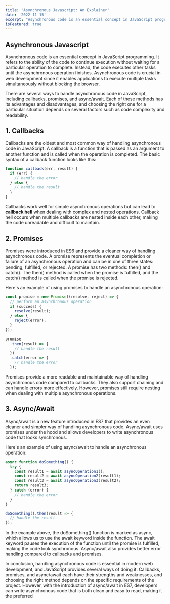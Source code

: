 ```yaml
---
title: 'Asynchronous Javascript: An Explainer'
date: '2022-11-15'
excerpt: "Asynchronous code is an essential concept in JavaScript programming. It refers to the ability of the code to continue execution without waiting for a particular operation to complete."
isFeatured: true
---
```

## Asynchronous Javascript

Asynchronous code is an essential concept in JavaScript programming. It refers to the ability of the code to continue execution without waiting for a particular operation to complete. Instead, the code executes other tasks until the asynchronous operation finishes. Asynchronous code is crucial in web development since it enables applications to execute multiple tasks simultaneously without blocking the browser.

There are several ways to handle asynchronous code in JavaScript, including callbacks, promises, and async/await. Each of these methods has its advantages and disadvantages, and choosing the right one for a particular situation depends on several factors such as code complexity and readability.

## 1. Callbacks

Callbacks are the oldest and most common way of handling asynchronous code in JavaScript. A callback is a function that is passed as an argument to another function and is called when the operation is completed. The basic syntax of a callback function looks like this:

```js
function callback(err, result) {
  if (err) {
    // handle the error
  } else {
    // handle the result
  }
}
```
Callbacks work well for simple asynchronous operations but can lead to **callback hell** when dealing with complex and nested operations. Callback hell occurs when multiple callbacks are nested inside each other, making the code unreadable and difficult to maintain.

## 2. Promises

Promises were introduced in ES6 and provide a cleaner way of handling asynchronous code. A promise represents the eventual completion or failure of an asynchronous operation and can be in one of three states: pending, fulfilled, or rejected. A promise has two methods: then() and catch(). The then() method is called when the promise is fulfilled, and the catch() method is called when the promise is rejected.

Here's an example of using promises to handle an asynchronous operation:

```js
const promise = new Promise((resolve, reject) => {
  // perform an asynchronous operation
  if (success) {
    resolve(result);
  } else {
    reject(error);
  }
});

promise
  .then(result => {
    // handle the result
  })
  .catch(error => {
    // handle the error
  });
```

Promises provide a more readable and maintainable way of handling asynchronous code compared to callbacks. They also support chaining and can handle errors more effectively. However, promises still require nesting when dealing with multiple asynchronous operations.

## 3. Async/Await

Async/await is a new feature introduced in ES7 that provides an even cleaner and simpler way of handling asynchronous code. Async/await uses promises under the hood and allows developers to write asynchronous code that looks synchronous.

Here's an example of using async/await to handle an asynchronous operation:

```js
async function doSomething() {
  try {
    const result1 = await asyncOperation1();
    const result2 = await asyncOperation2(result1);
    const result3 = await asyncOperation3(result2);
    return result3;
  } catch (error) {
    // handle the error
  }
}

doSomething().then(result => {
  // handle the result
});
```

In the example above, the doSomething() function is marked as async, which allows us to use the await keyword inside the function. The await keyword pauses the execution of the function until the promise is fulfilled, making the code look synchronous. Async/await also provides better error handling compared to callbacks and promises.

In conclusion, handling asynchronous code is essential in modern web development, and JavaScript provides several ways of doing it. Callbacks, promises, and async/await each have their strengths and weaknesses, and choosing the right method depends on the specific requirements of the project. However, with the introduction of async/await in ES7, developers can write asynchronous code that is both clean and easy to read, making it the preferred